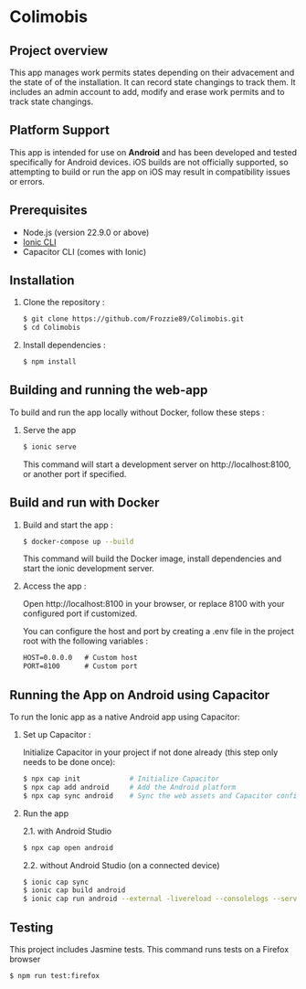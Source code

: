 # Colimobis

## Project overview
This app manages work permits states depending on their advacement and the state of of the installation.
It can record state changings to track them.
It includes an admin account to add, modify and erase work permits and to track state changings.

## Platform Support

This app is intended for use on **Android** and has been developed and tested specifically for Android devices. iOS builds are not officially supported, so attempting to build or run the app on iOS may result in compatibility issues or errors.

## Prerequisites
- Node.js (version 22.9.0 or above)
- [Ionic CLI](https://www.npmjs.com/package/@ionic/cli)
- Capacitor CLI (comes with Ionic)

## Installation
1. Clone the repository : 
    ```sh
    $ git clone https://github.com/Frozzie89/Colimobis.git
    $ cd Colimobis
    ```

2. Install dependencies : 
    ```sh
    $ npm install
    ```

## Building and running the web-app
To build and run the app locally without Docker, follow these steps :

1. Serve the app
    ```sh
    $ ionic serve
    ```
    This command will start a development server on http://localhost:8100, or another port if specified.

## Build and run with Docker
1. Build and start the app :
    ```sh
    $ docker-compose up --build
    ```

    This command will build the Docker image, install dependencies and start the ionic development server.

2. Access the app :
    
    Open http://localhost:8100 in your browser, or replace 8100 with your configured port if customized.
    
    You can configure the host and port by creating a .env file in the project root with the following variables : 

    ```txt
    HOST=0.0.0.0   # Custom host
    PORT=8100      # Custom port
    ```

## Running the App on Android using Capacitor

To run the Ionic app as a native Android app using Capacitor:

1. Set up Capacitor :
    
    Initialize Capacitor in your project if not done already (this step only needs to be done once):
    ```sh
    $ npx cap init            # Initialize Capacitor
    $ npx cap add android     # Add the Android platform
    $ npx cap sync android    # Sync the web assets and Capacitor configuration to the Android project
    ```
2. Run the app 

    2.1. with Android Studio
    ```sh
    $ npx cap open android
    ```

    2.2. without Android Studio (on a connected device)
    ```sh
    $ ionic cap sync
    $ ionic cap build android
    $ ionic cap run android --external -livereload --consolelogs --serverlogs
    ```

## Testing
This project includes Jasmine tests. This command runs tests on a Firefox browser
```sh
$ npm run test:firefox
```
